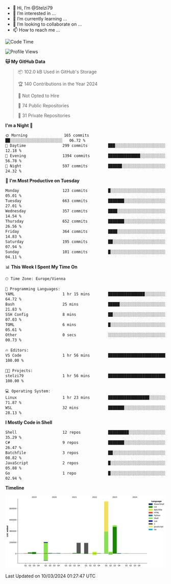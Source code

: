 - 👋 Hi, I’m @Stelzi79
- 👀 I’m interested in ...
- 🌱 I’m currently learning ...
- 💞️ I’m looking to collaborate on ...
- 📫 How to reach me ...

<!--START_SECTION:waka-->
![Code Time](http://img.shields.io/badge/Code%20Time-952%20hrs%2038%20mins-blue)

![Profile Views](http://img.shields.io/badge/Profile%20Views-0-blue)

**🐱 My GitHub Data** 

> 📦 102.0 kB Used in GitHub's Storage 
 > 
> 🏆 140 Contributions in the Year 2024
 > 
> 🚫 Not Opted to Hire
 > 
> 📜 74 Public Repositories 
 > 
> 🔑 31 Private Repositories 
 > 
**I'm a Night 🦉** 

```text
🌞 Morning                165 commits         ██░░░░░░░░░░░░░░░░░░░░░░░   06.72 % 
🌆 Daytime                299 commits         ███░░░░░░░░░░░░░░░░░░░░░░   12.18 % 
🌃 Evening                1394 commits        ██████████████░░░░░░░░░░░   56.78 % 
🌙 Night                  597 commits         ██████░░░░░░░░░░░░░░░░░░░   24.32 % 
```
📅 **I'm Most Productive on Tuesday** 

```text
Monday                   123 commits         █░░░░░░░░░░░░░░░░░░░░░░░░   05.01 % 
Tuesday                  663 commits         ███████░░░░░░░░░░░░░░░░░░   27.01 % 
Wednesday                357 commits         ████░░░░░░░░░░░░░░░░░░░░░   14.54 % 
Thursday                 652 commits         ███████░░░░░░░░░░░░░░░░░░   26.56 % 
Friday                   364 commits         ████░░░░░░░░░░░░░░░░░░░░░   14.83 % 
Saturday                 195 commits         ██░░░░░░░░░░░░░░░░░░░░░░░   07.94 % 
Sunday                   101 commits         █░░░░░░░░░░░░░░░░░░░░░░░░   04.11 % 
```


📊 **This Week I Spent My Time On** 

```text
🕑︎ Time Zone: Europe/Vienna

💬 Programming Languages: 
YAML                     1 hr 15 mins        ████████████████░░░░░░░░░   64.72 % 
Bash                     25 mins             █████░░░░░░░░░░░░░░░░░░░░   21.83 % 
SSH Config               8 mins              ██░░░░░░░░░░░░░░░░░░░░░░░   07.03 % 
TOML                     6 mins              █░░░░░░░░░░░░░░░░░░░░░░░░   05.61 % 
Other                    0 secs              ░░░░░░░░░░░░░░░░░░░░░░░░░   00.73 % 

🔥 Editors: 
VS Code                  1 hr 56 mins        █████████████████████████   100.00 % 

🐱‍💻 Projects: 
stelzi79                 1 hr 56 mins        █████████████████████████   100.00 % 

💻 Operating System: 
Linux                    1 hr 23 mins        ██████████████████░░░░░░░   71.87 % 
WSL                      32 mins             ███████░░░░░░░░░░░░░░░░░░   28.13 % 
```

**I Mostly Code in Shell** 

```text
Shell                    12 repos            █████████░░░░░░░░░░░░░░░░   35.29 % 
C#                       9 repos             ███████░░░░░░░░░░░░░░░░░░   26.47 % 
Batchfile                3 repos             ██░░░░░░░░░░░░░░░░░░░░░░░   08.82 % 
JavaScript               2 repos             █░░░░░░░░░░░░░░░░░░░░░░░░   05.88 % 
Go                       1 repo              █░░░░░░░░░░░░░░░░░░░░░░░░   02.94 % 
```



**Timeline**

![Lines of Code chart](https://raw.githubusercontent.com/Stelzi79/Stelzi79/main/assets/bar_graph.png)


 Last Updated on 10/03/2024 01:27:47 UTC
<!--END_SECTION:waka-->

<!---
Stelzi79/Stelzi79 is a ✨ special ✨ repository because its `README.md` (this file) appears on your GitHub profile.
You can click the Preview link to take a look at your changes.
--->
